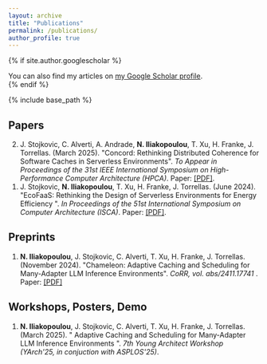 ```yaml
---
layout: archive
title: "Publications"
permalink: /publications/
author_profile: true
---
```


{% if site.author.googlescholar %}
  <div class="wordwrap">You can also find my articles on <a href="{{site.author.googlescholar}}">my Google Scholar profile</a>.</div>
{% endif %}

{% include base_path %}

<!-- New style rendering if publication categories are defined 
{% if site.publication_category %}
  {% for category in site.publication_category  %}
    {% assign title_shown = false %}
    {% for post in site.publications reversed %}
      {% if post.category != category[0] %}
        {% continue %}
      {% endif %}
      {% unless title_shown %}
        <h2>{{ category[1].title }}</h2><hr />
        {% assign title_shown = true %}
      {% endunless %}
      {% include archive-single.html %}
    {% endfor %}
  {% endfor %}
{% else %}
  {% for post in site.publications reversed %}
    {% include archive-single.html %}
  {% endfor %}
{% endif %}
-->
## Papers

<ol reversed>

<li>
J. Stojkovic, C. Alverti, A. Andrade, <b>N. Iliakopoulou</b>, T. Xu, H. Franke, J. Torrellas. (March 2025). &quot;Concord: Rethinking Distributed Coherence for Software Caches in Serverless Environments&quot;. <i>To Appear in Proceedings of the 31st IEEE International Symposium on High-Performance Computer Architecture (HPCA)</i>. Paper: <a href="https://jovans2.github.io/files/Concord_HPCA25.pdf" target="_blank">[PDF]</a>. 
</li>
  
<li> J. Stojkovic, <b>N. Iliakopoulou</b>, T. Xu, H. Franke, J. Torrellas. (June 2024). &quot;EcoFaaS: Rethinking the Design of Serverless Environments for Energy Efficiency
&quot;.	<i>In Proceedings of the 51st International Symposium on Computer Architecture (ISCA)</i>.
Paper: <a href="https://jovans2.github.io/files/EcoFaaS_ISCA2024_Final.pdf" target="_blank">[PDF]</a>.
</li>


</ol>

## Preprints

<ol reversed>

<li>
<b>N. Iliakopoulou</b>, J. Stojkovic, C. Alverti, T. Xu, H. Franke, J. Torrellas. (November 2024). &quot;Chameleon: Adaptive Caching and Scheduling for Many-Adapter LLM Inference Environments&quot;. <i>CoRR, vol. abs/2411.17741 </i>. Paper: <a href="https://arxiv.org/abs/2411.17741" target="_blank">[PDF]</a>
</li>

</ol>

## Workshops, Posters, Demo

<ol reversed>
<li>
<b>N. Iliakopoulou</b>, J. Stojkovic, C. Alverti, T. Xu, H. Franke, J. Torrellas. (March 2025). &quot; Adaptive Caching and Scheduling for Many-Adapter LLM Inference Environments &quot;. <i>7th Young Architect Workshop (YArch'25, in conjuction with ASPLOS'25)</i>.
</li>
</ol>





